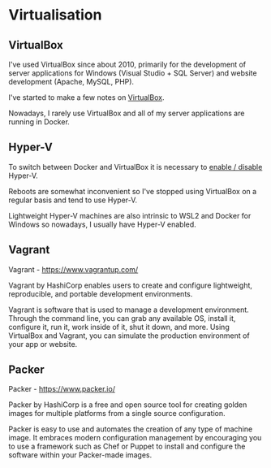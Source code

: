 # Virtualisation

## VirtualBox

I've used VirtualBox since about 2010, primarily for the development of server applications for Windows (Visual Studio + SQL Server) and website development (Apache, MySQL, PHP).

I've started to make a few notes on [VirtualBox](VirtualBox.md).

Nowadays, I rarely use VirtualBox and all of my server applications are running in Docker.



## Hyper-V

To switch between Docker and VirtualBox it is necessary to [enable / disable](../Boot.md) Hyper-V.

Reboots are somewhat inconvenient so I've stopped using VirtualBox on a regular basis and tend to use Hyper-V.

Lightweight Hyper-V machines are also intrinsic to WSL2 and Docker for Windows so nowadays, I usually have Hyper-V enabled.



## Vagrant

Vagrant - https://www.vagrantup.com/

Vagrant by HashiCorp enables users to create and configure lightweight, reproducible, and portable development environments.

Vagrant is software that is used to manage a development environment. Through the command line, you can grab any available OS, install it, configure it, run it, work inside of it, shut it down, and more. Using VirtualBox and Vagrant, you can simulate the production environment of your app or website.



## Packer

Packer - https://www.packer.io/

Packer by HashiCorp is a free and open source tool for creating golden images for multiple platforms from a single source configuration.

Packer is easy to use and automates the creation of any type of machine image. It embraces modern configuration management by encouraging you to use a framework such as Chef or Puppet to install and configure the software within your Packer-made images.

